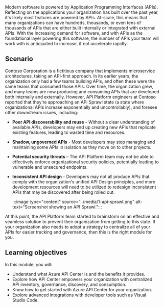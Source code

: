 Modern software is powered by Application Programming Interfaces (APIs). Reflecting on the applications your organization has built over the past year, it's likely most features are powered by APIs. At-scale, this means that many organizations can have hundreds, thousands, or even tens of thousands of APIs that are either built internally or integrated with external APIs. With the increasing demand for software, and with APIs as the foundational layer powering this software,  the number of APIs your team will work with is anticipated to increase, if not accelerate rapidly.

## Scenario

Contoso Corporation is a fictitious company that implements microservice architectures, taking an API-first approach. In its earlier years, the organization only had a few teams building APIs, and often these were the same teams that consumed those APIs. Over time, the organization grew, and many teams are now producing and consuming APIs that are developed both internally and externally. However, API Platform engineers  at Contoso reported that they're approaching an API Sprawl state (a state where organizational APIs increase exponentially and uncontrollably), and foresee other downstream issues, including:

- **Poor API discoverability and reuse** - Without a clear understanding of available APIs, developers may end up creating new APIs that replicate existing features, leading to wasted time and resources.
- **Shadow, ungoverned APIs** - Most developers may stop managing and maintaining some APIs in isolation as they move on to other projects.
- **Potential security threats** – The API Platform team may not be able to effectively enforce organizational security policies, potentially leading to vulnerable and unsecured endpoints.
- **Inconsistent API design** - Developers may not all produce APIs that comply with the organization's unified API Design principles, and more development resources will need to be utilized to redesign inconsistent APIs that may be discovered after being rolled out.

    :::image type="content" source="../media/1-api-sprawl.png" alt-text="Screenshot showing an API Sprawl.":::

At this point, the API Platform team started to brainstorm on an effective and seamless solution to prevent their organization from getting to this state. If your organization also needs to adopt a strategy to centralize all of your APIs for easier tracking and governance, then this is the right module for you.

## Learning objectives

In this module, you will:

- Understand what Azure API Center is and the benefits it provides.
- Explore how API Center empowers your organization with centralized API inventory, governance, discovery, and consumption.
- Know how to get started with Azure API Center for your organization.
- Explore advanced integrations with developer tools such as Visual Studio Code.
